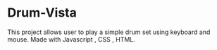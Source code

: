 # Drum-Vista
This project allows user to play a simple drum set using keyboard and mouse. Made with Javascript , CSS , HTML.
